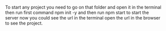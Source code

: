 To start any project you need to go on that folder and open it in the terminal then run first command npm init -y and then run npm start to start the server now you could see the url in the terminal open the url in the browser to see the project.